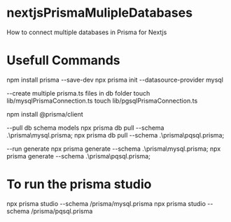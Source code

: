 # nextjsPrismaMulipleDatabases
How to connect multiple databases in Prisma for Nextjs


# Usefull Commands
npm install prisma --save-dev
npx prisma init --datasource-provider mysql

--create multiple prisma.ts files in db folder
touch lib/mysqlPrismaConnection.ts
touch lib/pgsqlPrismaConnection.ts

npm install @prisma/client

--pull db schema models
npx prisma db pull --schema .\prisma\mysql.prisma;
npx prisma db pull --schema .\prisma\pqsql.prisma;

--run generate
npx prisma generate --schema .\prisma\mysql.prisma;
npx prisma generate --schema .\prisma\pqsql.prisma;

# To run the prisma studio
npx prisma studio --schema /prisma/mysql.prisma
npx prisma studio --schema /prisma/pqsql.prisma
